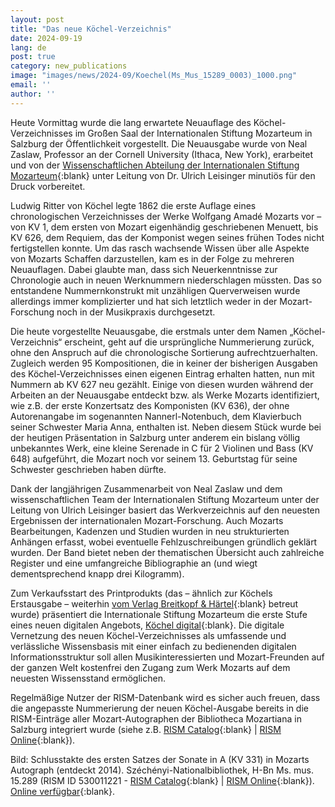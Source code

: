 ```yaml
---
layout: post
title: "Das neue Köchel-Verzeichnis"
date: 2024-09-19
lang: de
post: true
category: new_publications
image: "images/news/2024-09/Koechel(Ms_Mus_15289_0003)_1000.png"
email: ''
author: ''
---
```


Heute Vormittag wurde die lang erwartete Neuauflage des Köchel-Verzeichnisses im Großen Saal der Internationalen Stiftung Mozarteum in Salzburg der Öffentlichkeit vorgestellt. Die Neuausgabe wurde von Neal Zaslaw, Professor an der Cornell University (Ithaca, New York), erarbeitet und von der [Wissenschaftlichen Abteilung der Internationalen Stiftung Mozarteum]( https://mozarteum.at/wissenschaft){:blank} unter Leitung von Dr. Ulrich Leisinger minutiös für den Druck vorbereitet.

Ludwig Ritter von Köchel legte 1862 die erste Auflage eines chronologischen Verzeichnisses der Werke Wolfgang Amadé Mozarts vor – von KV 1, dem ersten von Mozart eigenhändig geschriebenen Menuett, bis KV 626, dem Requiem, das der Komponist wegen seines frühen Todes nicht fertigstellen konnte. Um das rasch wachsende Wissen über alle Aspekte von Mozarts Schaffen darzustellen, kam es in der Folge zu mehreren Neuauflagen. Dabei glaubte man, dass sich Neuerkenntnisse zur Chronologie auch in neuen Werknummern niederschlagen müssten. Das so entstandene Nummernkonstrukt mit unzähligen Querverweisen wurde allerdings immer komplizierter und hat sich letztlich weder in der Mozart-Forschung noch in der Musikpraxis durchgesetzt.

Die heute vorgestellte Neuausgabe, die erstmals unter dem Namen „Köchel-Verzeichnis“ erscheint, geht auf die ursprüngliche Nummerierung zurück, ohne den Anspruch auf die chronologische Sortierung aufrechtzuerhalten. Zugleich werden 95 Kompositionen, die in keiner der bisherigen Ausgaben des Köchel-Verzeichnisses einen eigenen Eintrag erhalten hatten, nun mit Nummern ab KV 627 neu gezählt. Einige von diesen wurden während der Arbeiten an der Neuausgabe entdeckt bzw. als Werke Mozarts identifiziert, wie z.B. der erste Konzertsatz des Komponisten (KV 636), der ohne Autorenangabe im sogenannten Nannerl-Notenbuch, dem Klavierbuch seiner Schwester Maria Anna, enthalten ist. Neben diesem Stück wurde bei der heutigen Präsentation in Salzburg unter anderem ein bislang völlig unbekanntes Werk, eine kleine Serenade in C für 2 Violinen und Bass (KV 648) aufgeführt, die Mozart noch vor seinem 13. Geburtstag für seine Schwester geschrieben haben dürfte.

Dank der langjährigen Zusammenarbeit von Neal Zaslaw und dem wissenschaftlichen Team der Internationalen Stiftung Mozarteum unter der Leitung von Ulrich Leisinger basiert das Werkverzeichnis auf den neuesten Ergebnissen der internationalen Mozart-Forschung. Auch Mozarts Bearbeitungen, Kadenzen und Studien wurden in neu strukturierten Anhängen erfasst, wobei eventuelle Fehlzuschreibungen gründlich geklärt wurden. Der Band bietet neben der thematischen Übersicht auch zahlreiche Register und eine umfangreiche Bibliographie an (und wiegt dementsprechend knapp drei Kilogramm).

Zum Verkaufsstart des Printprodukts (das – ähnlich zur Köchels Erstausgabe – weiterhin [vom Verlag Breitkopf & Härtel]( https://www.breitkopf.com/work/20546/){:blank} betreut wurde) präsentiert die Internationale Stiftung Mozarteum die erste Stufe eines neuen digitalen Angebots, [Köchel digital](https://kv.mozarteum.at/de){:blank}. Die digitale Vernetzung des neuen Köchel-Verzeichnisses als umfassende und verlässliche Wissensbasis mit einer einfach zu bedienenden digitalen Informationsstruktur soll allen Musikinteressierten und Mozart-Freunden auf der ganzen Welt kostenfrei den Zugang zum Werk Mozarts auf dem neuesten Wissensstand ermöglichen.

Regelmäßige Nutzer der RISM-Datenbank wird es sicher auch freuen, dass die angepasste Nummerierung der neuen Köchel-Ausgabe bereits in die RISM-Einträge aller Mozart-Autographen der Bibliotheca Mozartiana in Salzburg integriert wurde (siehe z.B. [RISM Catalog]( https://opac.rism.info/search?id=659100299&View=rism){:blank} \| [RISM Online]( https://rism.online/sources/659100299){:blank}).

Bild: Schlusstakte des ersten Satzes der Sonate in A (KV 331) in Mozarts Autograph (entdeckt 2014). Széchényi-Nationalbibliothek, H-Bn Ms. mus. 15.289 (RISM ID 530011221 - [RISM Catalog](https://opac.rism.info/search?id=530011221&View=rism){:blank} \| [RISM Online](https://rism.online/sources/530011221){:blank}). [Online verfügbar](https://mozart.oszk.hu){:blank}.
